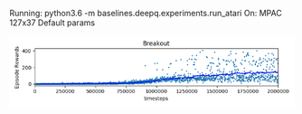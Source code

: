 Running: python3.6 -m baselines.deepq.experiments.run_atari
On: MPAC 127x37
Default params

![Results](https://github.com/andrewgough94/agents/blob/master/atari/experiments/dqnExperiments/breakout/openai-2018-02-26-17-54-46-072914/Figure_1.png)
